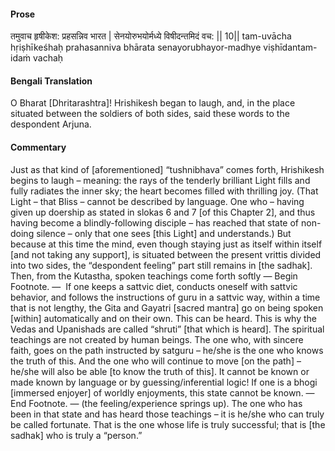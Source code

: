 #### Prose 

तमुवाच हृषीकेश: प्रहसन्निव भारत |
सेनयोरुभयोर्मध्ये विषीदन्तमिदं वच: || 10||
tam-uvācha hṛiṣhīkeśhaḥ prahasanniva bhārata
senayorubhayor-madhye viṣhīdantam-idaṁ vachaḥ

 #### Bengali Translation 

O Bharat [Dhritarashtra]! Hrishikesh began to laugh, and, in the place situated between the soldiers of both sides, said these words to the despondent Arjuna. 

 #### Commentary 

Just as that kind of [aforementioned] “tushnibhava” comes forth, Hrishikesh begins to laugh – meaning: the rays of the tenderly brilliant Light fills and fully radiates the inner sky; the heart becomes filled with thrilling joy. (That Light – that Bliss – cannot be described by language. One who – having given up doership as stated in slokas 6 and 7 [of this Chapter 2], and thus having become a blindly-following disciple – has reached that state of non-doing silence – only that one sees [this Light] and understands.) But because at this time the mind, even though staying just as itself within itself [and not taking any support], is situated between the present vrittis divided into two sides, the “despondent feeling” part still remains in [the sadhak]. Then, from the Kutastha, spoken teachings come forth softly — Begin Footnote. —  If one keeps a sattvic diet, conducts oneself with sattvic behavior, and follows the instructions of guru in a sattvic way, within a time that is not lengthy, the Gita and Gayatri [sacred mantra] go on being spoken [within] automatically and on their own. This can be heard. This is why the Vedas and Upanishads are called “shruti” [that which is heard]. The spiritual teachings are not created by human beings. The one who, with sincere faith, goes on the path instructed by satguru – he/she is the one who knows the truth of this. And the one who will continue to move [on the path] – he/she will also be able [to know the truth of this]. It cannot be known or made known by language or by guessing/inferential logic! If one is a bhogi [immersed enjoyer] of worldly enjoyments, this state cannot be known. — End Footnote. — (the feeling/experience springs up). The one who has been in that state and has heard those teachings – it is he/she who can truly be called fortunate. That is the one whose life is truly successful; that is [the sadhak] who is truly a “person.”